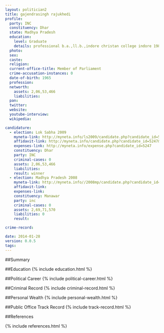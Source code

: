 ```yaml
---
layout: politician2
title: gajendrasingh rajukhedi
profile: 
  party: INC
  constituency: Dhar
  state: Madhya Pradesh
  education: 
    level: Graduate
    details: professional b.a.,ll.b.,indore christan college indore 1988
  photo: 
  sex: 
  caste: 
  religion: 
  current-office-title: Member of Parliament
  crime-accusation-instances: 0
  date-of-birth: 1965
  profession: 
  networth: 
    assets: 2,06,53,466
    liabilities: 
  pan: 
  twitter: 
  website: 
  youtube-interview: 
  wikipedia: 

candidature: 
  - election: Lok Sabha 2009
    myneta-link: http://myneta.info/ls2009/candidate.php?candidate_id=5247
    affidavit-link: http://myneta.info/candidate.php?candidate_id=5247&scan=original
    expenses-link: http://myneta.info/expense.php?candidate_id=5247
    constituency: Dhar 
    party: INC
    criminal-cases: 0
    assets: 2,06,53,466
    liabilities: 
    result: winner 
  - election: Madhya Pradesh 2008
    myneta-link: http://myneta.info//2008mp/candidate.php?candidate_id=132
    affidavit-link: 
    expenses-link: 
    constituency: Manawar 
    party: inc
    criminal-cases: 0
    assets: 2,69,71,570
    liabilities: 0
    result:  

crime-record: 

date: 2014-01-28
version: 0.0.5
tags: 
---
```

##Summary


##Education
{% include education.html %}


##Political Career
{% include political-career.html %}


##Criminal Record
{% include criminal-record.html %}


##Personal Wealth
{% include personal-wealth.html %}


##Public Office Track Record
{% include track-record.html %}


##References


{% include references.html %}